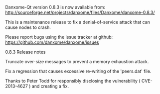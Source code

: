 Danxome-Qt version 0.8.3 is now available from:
  http://sourceforge.net/projects/danxome/files/Danxome/danxome-0.8.3/

This is a maintenance release to fix a denial-of-service attack that
can cause nodes to crash.

Please report bugs using the issue tracker at github:
  https://github.com/danxome/danxome/issues

0.8.3 Release notes

Truncate over-size messages to prevent a memory exhaustion attack.

Fix a regression that causes excessive re-writing of the 'peers.dat' file.


Thanks to Peter Todd for responsibly disclosing the vulnerability
( CVE-2013-4627 ) and creating a fix.
